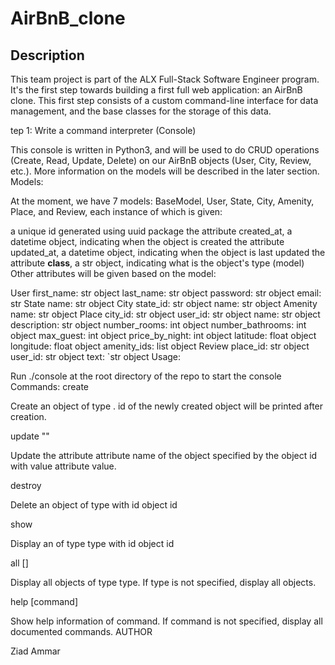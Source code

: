 # AirBnB_clone
## Description
This team project is part of the ALX Full-Stack Software Engineer program. It's the first step towards building a first full web application: an AirBnB clone. This first step consists of a custom command-line interface for data management, and the base classes for the storage of this data.

tep 1: Write a command interpreter (Console)

This console is written in Python3, and will be used to do CRUD operations (Create, Read, Update, Delete) on our AirBnB objects (User, City, Review, etc.). More information on the models will be described in the later section. Models:

At the moment, we have 7 models: BaseModel, User, State, City, Amenity, Place, and Review, each instance of which is given:

a unique id generated using uuid package
the attribute created_at, a datetime object, indicating when the object is created
the attribute updated_at, a datetime object, indicating when the object is last updated
the attribute __class__, a str object, indicating what is the object's type (model)
Other attributes will be given based on the model:

User
    first_name: str object
    last_name: str object
    password: str object
    email: str
State
    name: str object
City
    state_id: str object
    name: str object
Amenity
    name: str object
Place
    city_id: str object
    user_id: str object
    name: str object
    description: str object
    number_rooms: int object
    number_bathrooms: int object
    max_guest: int object
    price_by_night: int object
    latitude: float object
    longitude: float object
    amenity_ids: list object
Review
    place_id: str object
    user_id: str object
    text: `str object
Usage:

Run ./console at the root directory of the repo to start the console Commands: create

Create an object of type . id of the newly created object will be printed after creation.

update ""

Update the attribute attribute name of the object specified by the object id with value attribute value.

destroy

Delete an object of type with id object id

show

Display an of type type with id object id

all []

Display all objects of type type. If type is not specified, display all objects.

help [command]

Show help information of command. If command is not specified, display all documented commands. AUTHOR

Ziad Ammar 
